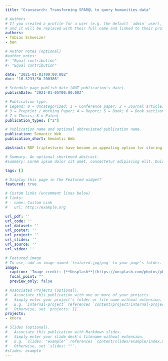 ```yaml
---
title: "Gravsearch: Transforming SPARQL to query humanities data"

# Authors
# If you created a profile for a user (e.g. the default `admin` user), write the username (folder name) here 
# and it will be replaced with their full name and linked to their profile.
authors:
- Tobias Schweizer
- ben

# Author notes (optional)
#author_notes:
#- "Equal contribution"
#- "Equal contribution"

date: "2021-01-01T00:00:00Z"
doi: "10.3233/SW-200386"

# Schedule page publish date (NOT publication's date).
publishDate: "2021-01-05T00:00:00Z"

# Publication type.
# Legend: 0 = Uncategorized; 1 = Conference paper; 2 = Journal article;
# 3 = Preprint / Working Paper; 4 = Report; 5 = Book; 6 = Book sectison;
# 7 = Thesis; 8 = Patent
publication_types: ["2"]

# Publication name and optional abbreviated publication name.
publication: Semantic Web
publication_short: Semantic Web

abstract: RDF triplestores have become an appealing option for storing and publishing humanities data, but available technologies for querying this data have drawbacks that make them unsuitable for many applications. Gravsearch (Virtual Graph Search), a SPARQL transformer developed as part of a web-based API, is designed to support complex searches that are desirable in humanities research, while avoiding these disadvantages. It does this by introducing server software that mediates between the client and the triplestore, transforming an input SPARQL query into one or more queries executed by the triplestore. This design suggests a practical way to go beyond some limitations of the ways that RDF data has generally been made available.

# Summary. An optional shortened abstract.
#summary: Lorem ipsum dolor sit amet, consectetur adipiscing elit. Duis posuere tellus ac convallis placerat. Proin tincidunt magna sed ex sollicitudin condimentum.

tags: []

# Display this page in the Featured widget?
featured: true

# Custom links (uncomment lines below)
# links:
# - name: Custom Link
#   url: http://example.org

url_pdf: ''
url_code: ''
url_dataset: ''
url_poster: ''
url_project: ''
url_slides: ''
url_source: ''
url_video: ''

# Featured image
# To use, add an image named `featured.jpg/png` to your page's folder. 
image:
  caption: 'Image credit: [**Unsplash**](https://unsplash.com/photos/pLCdAaMFLTE)'
  focal_point: ""
  preview_only: false

# Associated Projects (optional).
#   Associate this publication with one or more of your projects.
#   Simply enter your project's folder or file name without extension.
#   E.g. `internal-project` references `content/project/internal-project/index.md`.
#   Otherwise, set `projects: []`.
projects:
- knora

# Slides (optional).
#   Associate this publication with Markdown slides.
#   Simply enter your slide deck's filename without extension.
#   E.g. `slides: "example"` references `content/slides/example/index.md`.
#   Otherwise, set `slides: ""`.
#slides: example
---
```

